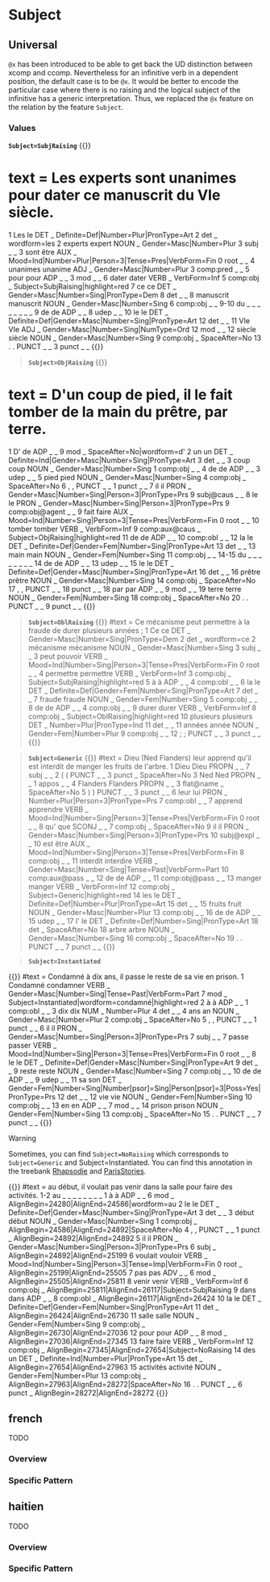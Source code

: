 # Subject

## Universal

`@x` has been introduced to be able to get back the UD distinction between xcomp and ccomp.
Nevertheless for an infinitive verb in a dependent position, the default case is to be `@x`. It would be better to encode the particular case where there is no raising and the logical subject of the infinitive has a generic interpretation.
Thus, we replaced the `@x` feature on the relation by the feature `Subject`. 

### Values

**`Subject=SubjRaising`**
{{<conll>}}
# text = Les experts sont unanimes pour dater ce manuscrit du VIe siècle.
1	Les	le	DET	_	Definite=Def|Number=Plur|PronType=Art	2	det	_	wordform=les
2	experts	expert	NOUN	_	Gender=Masc|Number=Plur	3	subj	_	_
3	sont	être	AUX	_	Mood=Ind|Number=Plur|Person=3|Tense=Pres|VerbForm=Fin	0	root	_	_
4	unanimes	unanime	ADJ	_	Gender=Masc|Number=Plur	3	comp:pred	_	_
5	pour	pour	ADP	_	_	3	mod	_	_
6	dater	dater	VERB	_	VerbForm=Inf	5	comp:obj	_	Subject=SubjRaising|highlight=red
7	ce	ce	DET	_	Gender=Masc|Number=Sing|PronType=Dem	8	det	_	_
8	manuscrit	manuscrit	NOUN	_	Gender=Masc|Number=Sing	6	comp:obj	_	_
9-10	du	_	_	_	_	_	_	_	_
9	de	de	ADP	_	_	8	udep	_	_
10	le	le	DET	_	Definite=Def|Gender=Masc|Number=Sing|PronType=Art	12	det	_	_
11	VIe	VIe	ADJ	_	Gender=Masc|Number=Sing|NumType=Ord	12	mod	_	_
12	siècle	siècle	NOUN	_	Gender=Masc|Number=Sing	9	comp:obj	_	SpaceAfter=No
13	.	.	PUNCT	_	_	3	punct	_	_
{{</conll>}}

> **`Subject=ObjRaising`** 
{{<conll>}}
# text = D'un coup de pied, il le fait tomber de la main du prêtre, par terre.
1	D'	de	ADP	_	_	9	mod	_	SpaceAfter=No|wordform=d'
2	un	un	DET	_	Definite=Ind|Gender=Masc|Number=Sing|PronType=Art	3	det	_	_
3	coup	coup	NOUN	_	Gender=Masc|Number=Sing	1	comp:obj	_	_
4	de	de	ADP	_	_	3	udep	_	_
5	pied	pied	NOUN	_	Gender=Masc|Number=Sing	4	comp:obj	_	SpaceAfter=No
6	,	,	PUNCT	_	_	1	punct	_	_
7	il	il	PRON	_	Gender=Masc|Number=Sing|Person=3|PronType=Prs	9	subj@caus	_	_
8	le	le	PRON	_	Gender=Masc|Number=Sing|Person=3|PronType=Prs	9	comp:obj@agent	_	_
9	fait	faire	AUX	_	Mood=Ind|Number=Sing|Person=3|Tense=Pres|VerbForm=Fin	0	root	_	_
10	tomber	tomber	VERB	_	VerbForm=Inf	9	comp:aux@caus	_	Subject=ObjRaising|highlight=red
11	de	de	ADP	_	_	10	comp:obl	_	_
12	la	le	DET	_	Definite=Def|Gender=Fem|Number=Sing|PronType=Art	13	det	_	_
13	main	main	NOUN	_	Gender=Fem|Number=Sing	11	comp:obj	_	_
14-15	du	_	_	_	_	_	_	_	_
14	de	de	ADP	_	_	13	udep	_	_
15	le	le	DET	_	Definite=Def|Gender=Masc|Number=Sing|PronType=Art	16	det	_	_
16	prêtre	prêtre	NOUN	_	Gender=Masc|Number=Sing	14	comp:obj	_	SpaceAfter=No
17	,	,	PUNCT	_	_	18	punct	_	_
18	par	par	ADP	_	_	9	mod	_	_
19	terre	terre	NOUN	_	Gender=Fem|Number=Sing	18	comp:obj	_	SpaceAfter=No
20	.	.	PUNCT	_	_	9	punct	_	_
{{</conll>}}

> **`Subject=OblRaising`** 
{{<conll>}}
#text = Ce mécanisme peut permettre à la fraude de durer plusieurs années ;
1	Ce	ce	DET	_	Gender=Masc|Number=Sing|PronType=Dem	2	det	_	wordform=ce
2	mécanisme	mécanisme	NOUN	_	Gender=Masc|Number=Sing	3	subj	_	_
3	peut	pouvoir	VERB	_	Mood=Ind|Number=Sing|Person=3|Tense=Pres|VerbForm=Fin	0	root	_	_
4	permettre	permettre	VERB	_	VerbForm=Inf	3	comp:obj	_	Subject=SubjRaising|highlight=red
5	à	à	ADP	_	_	4	comp:obl	_	_
6	la	le	DET	_	Definite=Def|Gender=Fem|Number=Sing|PronType=Art	7	det	_	_
7	fraude	fraude	NOUN	_	Gender=Fem|Number=Sing	5	comp:obj	_	_
8	de	de	ADP	_	_	4	comp:obj	_	_
9	durer	durer	VERB	_	VerbForm=Inf	8	comp:obj	_	Subject=OblRaising|highlight=red
10	plusieurs	plusieurs	DET	_	Number=Plur|PronType=Ind	11	det	_	_
11	années	année	NOUN	_	Gender=Fem|Number=Plur	9	comp:obj	_	_
12	;	;	PUNCT	_	_	3	punct	_	_
{{</conll>}}

> **`Subject=Generic`** 
{{<conll>}}
#text = Dieu (Ned Flanders) leur apprend qu'il est interdit de manger les fruits de l'arbre.
1	Dieu	Dieu	PROPN	_	_	7	subj	_	_
2	(	(	PUNCT	_	_	3	punct	_	SpaceAfter=No
3	Ned	Ned	PROPN	_	_	1	appos	_	_
4	Flanders	Flanders	PROPN	_	_	3	flat@name	_	SpaceAfter=No
5	)	)	PUNCT	_	_	3	punct	_	_
6	leur	lui	PRON	_	Number=Plur|Person=3|PronType=Prs	7	comp:obl	_	_
7	apprend	apprendre	VERB	_	Mood=Ind|Number=Sing|Person=3|Tense=Pres|VerbForm=Fin	0	root	_	_
8	qu'	que	SCONJ	_	_	7	comp:obj	_	SpaceAfter=No
9	il	il	PRON	_	Gender=Masc|Number=Sing|Person=3|PronType=Prs	10	subj@expl	_	_
10	est	être	AUX	_	Mood=Ind|Number=Sing|Person=3|Tense=Pres|VerbForm=Fin	8	comp:obj	_	_
11	interdit	interdire	VERB	_	Gender=Masc|Number=Sing|Tense=Past|VerbForm=Part	10	comp:aux@pass	_	_
12	de	de	ADP	_	_	11	comp:obj@pass	_	_
13	manger	manger	VERB	_	VerbForm=Inf	12	comp:obj	_	Subject=Generic|highlight=red
14	les	le	DET	_	Definite=Def|Number=Plur|PronType=Art	15	det	_	_
15	fruits	fruit	NOUN	_	Gender=Masc|Number=Plur	13	comp:obj	_	_
16	de	de	ADP	_	_	15	udep	_	_
17	l'	le	DET	_	Definite=Def|Number=Sing|PronType=Art	18	det	_	SpaceAfter=No
18	arbre	arbre	NOUN	_	Gender=Masc|Number=Sing	16	comp:obj	_	SpaceAfter=No
19	.	.	PUNCT	_	_	7	punct	_	_
{{</conll>}}


> **`Subject=Instantiated`** 

{{<conll>}}
#text = Condamné à dix ans, il passe le reste de sa vie en prison.
1	Condamné	condamner	VERB	_	Gender=Masc|Number=Sing|Tense=Past|VerbForm=Part	7	mod	_	Subject=Instantiated|wordform=condamné|highlight=red
2	à	à	ADP	_	_	1	comp:obl	_	_
3	dix	dix	NUM	_	Number=Plur	4	det	_	_
4	ans	an	NOUN	_	Gender=Masc|Number=Plur	2	comp:obj	_	SpaceAfter=No
5	,	,	PUNCT	_	_	1	punct	_	_
6	il	il	PRON	_	Gender=Masc|Number=Sing|Person=3|PronType=Prs	7	subj	_	_
7	passe	passer	VERB	_	Mood=Ind|Number=Sing|Person=3|Tense=Pres|VerbForm=Fin	0	root	_	_
8	le	le	DET	_	Definite=Def|Gender=Masc|Number=Sing|PronType=Art	9	det	_	_
9	reste	reste	NOUN	_	Gender=Masc|Number=Sing	7	comp:obj	_	_
10	de	de	ADP	_	_	9	udep	_	_
11	sa	son	DET	_	Gender=Fem|Number=Sing|Number[psor]=Sing|Person[psor]=3|Poss=Yes|PronType=Prs	12	det	_	_
12	vie	vie	NOUN	_	Gender=Fem|Number=Sing	10	comp:obj	_	_
13	en	en	ADP	_	_	7	mod	_	_
14	prison	prison	NOUN	_	Gender=Fem|Number=Sing	13	comp:obj	_	SpaceAfter=No
15	.	.	PUNCT	_	_	7	punct	_	_
{{</conll>}}

>[!Warning]
Sometimes, you can find `Subject=NoRaising` which corresponds to `Subject=Generic` and Subject=Instantiated. You can find this annotation in the treebank [Rhapsodie](http://universal.grew.fr/?corpus=SUD_French-Rhapsodie@latest) and [ParisStories](http://universal.grew.fr/?corpus=SUD_French-ParisStories@latest).

{{<conll>}}
#text = au début, il voulait pas venir dans la salle pour faire des activités.
1-2	au	_	_	_	_	_	_	_	_
1	à	à	ADP	_	_	6	mod	_	AlignBegin=24280|AlignEnd=24586|wordform=au
2	le	le	DET	_	Definite=Def|Gender=Masc|Number=Sing|PronType=Art	3	det	_	_
3	début	début	NOUN	_	Gender=Masc|Number=Sing	1	comp:obj	_	AlignBegin=24586|AlignEnd=24892|SpaceAfter=No
4	,	,	PUNCT	_	_	1	punct	_	AlignBegin=24892|AlignEnd=24892
5	il	il	PRON	_	Gender=Masc|Number=Sing|Person=3|PronType=Prs	6	subj	_	AlignBegin=24892|AlignEnd=25199
6	voulait	vouloir	VERB	_	Mood=Ind|Number=Sing|Person=3|Tense=Imp|VerbForm=Fin	0	root	_	AlignBegin=25199|AlignEnd=25505
7	pas	pas	ADV	_	_	6	mod	_	AlignBegin=25505|AlignEnd=25811
8	venir	venir	VERB	_	VerbForm=Inf	6	comp:obj	_	AlignBegin=25811|AlignEnd=26117|Subject=SubjRaising
9	dans	dans	ADP	_	_	8	comp:obl	_	AlignBegin=26117|AlignEnd=26424
10	la	le	DET	_	Definite=Def|Gender=Fem|Number=Sing|PronType=Art	11	det	_	AlignBegin=26424|AlignEnd=26730
11	salle	salle	NOUN	_	Gender=Fem|Number=Sing	9	comp:obj	_	AlignBegin=26730|AlignEnd=27036
12	pour	pour	ADP	_	_	8	mod	_	AlignBegin=27036|AlignEnd=27345
13	faire	faire	VERB	_	VerbForm=Inf	12	comp:obj	_	AlignBegin=27345|AlignEnd=27654|Subject=NoRaising
14	des	un	DET	_	Definite=Ind|Number=Plur|PronType=Art	15	det	_	AlignBegin=27654|AlignEnd=27963
15	activités	activité	NOUN	_	Gender=Fem|Number=Plur	13	comp:obj	_	AlignBegin=27963|AlignEnd=28272|SpaceAfter=No
16	.	.	PUNCT	_	_	6	punct	_	AlignBegin=28272|AlignEnd=28272
{{</conll>}}







## french

TODO
### Overview

### Specific Pattern




## haitien

TODO
### Overview

### Specific Pattern


